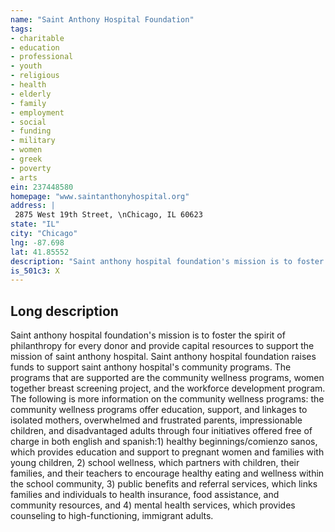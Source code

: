 ```yaml
---
name: "Saint Anthony Hospital Foundation"
tags:
- charitable
- education
- professional
- youth
- religious
- health
- elderly
- family
- employment
- social
- funding
- military
- women
- greek
- poverty
- arts
ein: 237448580
homepage: "www.saintanthonyhospital.org"
address: |
 2875 West 19th Street, \nChicago, IL 60623
state: "IL"
city: "Chicago"
lng: -87.698
lat: 41.85552
description: "Saint anthony hospital foundation's mission is to foster the spirit of philanthropy for every donor and provide capital resources to support the mission of saint anthony hospital. "
is_501c3: X
---
```


## Long description

Saint anthony hospital foundation's mission is to foster the spirit of philanthropy for every donor and provide capital resources to support the mission of saint anthony hospital. Saint anthony hospital foundation raises funds to support saint anthony hospital's community programs. The programs that are supported are the community wellness programs, women together breast screening project, and the workforce development program. The following is more information on the community wellness programs: the community wellness programs offer education, support, and linkages to isolated mothers, overwhelmed and frustrated parents, impressionable children, and disadvantaged adults through four initiatives offered free of charge in both english and spanish:1) healthy beginnings/comienzo sanos, which provides education and support to pregnant women and families with young children, 2) school wellness, which partners with children, their families, and their teachers to encourage healthy eating and wellness within the school community, 3) public benefits and referral services, which links families and individuals to health insurance, food assistance, and community resources, and 4) mental health services, which provides counseling to high-functioning, immigrant adults. 
